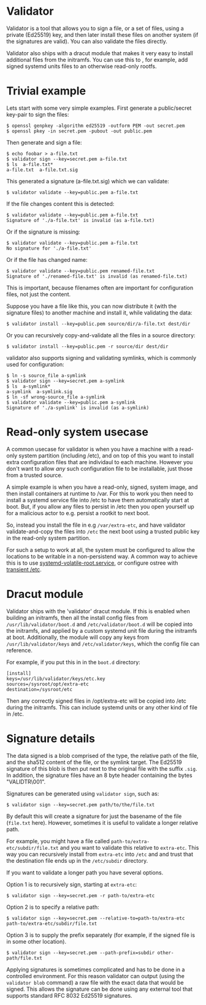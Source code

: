 # Validator

Validator is a tool that allows you to sign a file, or a set of files,
using a private (Ed25519) key, and then later install these files on
another system (if the signatures are valid). You can also validate
the files directly.

Validator also ships with a dracut module that makes it very easy to
install additional files from the initramfs. You can use this to , for
example, add signed systemd units files to an otherwise read-only
rootfs.

# Trivial example

Lets start with some very simple examples. First generate a
public/secret key-pair to sign the files:

```
$ openssl genpkey -algorithm ed25519 -outform PEM -out secret.pem
$ openssl pkey -in secret.pem -pubout -out public.pem
```

Then generate and sign a file:

```
$ echo foobar > a-file.txt
$ validator sign --key=secret.pem a-file.txt
$ ls  a-file.txt*
a-file.txt  a-file.txt.sig
```

This generated a signature (a-file.txt.sig) which we can validate:

```
$ validator validate --key=public.pem a-file.txt
```

If the file changes content this is detected:

```
$ validator validate --key=public.pem a-file.txt
Signature of './a-file.txt' is invalid (as a-file.txt)
```

Or if the signature is missing:

```
$ validator validate --key=public.pem a-file.txt
No signature for './a-file.txt'
```

Or if the file has changed name:

```
$ validator validate --key=public.pem renamed-file.txt
Signature of './renamed-file.txt' is invalid (as renamed-file.txt)
```

This is important, because filenames often are important for
configuration files, not just the content.

Suppose you have a file like this, you can now distribute it (with the
signature files) to another machine and install it, while validating
the data:

```
$ validator install --key=public.pem source/dir/a-file.txt dest/dir
```

Or you can recursively copy-and-validate all the files in a source
directory:

```
$ validator install --key=public.pem -r source/dir dest/dir
```

validator also supports signing and validating symlinks, which is
commonly used for configuration:

```
$ ln -s source_file a-symlink
$ validator sign --key=secret.pem a-symlink
$ ls  a-symlink*
a-symlink  a-symlink.sig
$ ln -sf wrong-source_file a-symlink
$ validator validate --key=public.pem a-symlink
Signature of './a-symlink' is invalid (as a-symlink)
```

# Read-only system usecase

A common usecase for validator is when you have a machine with a
read-only system partition (including /etc), and on top of this you
want to install extra configuration files that are individaul to each
machine. However you don't want to allow *any* such configuration file
to be installable, just those from a trusted source.

A simple example is when you have a read-only, signed, system image,
and then install containers at runtime to /var. For this to work you
then need to install a systemd service file into /etc to have them
automatically start at boot. But, if you allow any files to persist in
/etc then you open yourself up for a malicious actor to e.g. persist a
rootkit to next boot.

So, instead you install the file in e.g `/var/extra-etc`, and have
validator validate-and-copy the files into `/etc` the next boot using
a trusted public key in the read-only system partition.

For such a setup to work at all, the system must be configured to
allow the locations to be writable in a non-persistend way. A common
way to achieve this is to use
[systemd-volatile-root.service](https://www.freedesktop.org/software/systemd/man/latest/systemd-volatile-root.service.html),
or configure ostree with [transient /etc](https://ostreedev.github.io/ostree/man/ostree-prepare-root.html).

# Dracut module

Validator ships with the 'validator' dracut module. If this is enabled
when building an initramfs, then all the install config files from
`/usr/lib/validator/boot.d` and `/etc/validator/boot.d` will be copied
into the initramfs, and applied by a custom systemd unit file during
the initramfs at boot. Additionally, the module will copy any keys
from `/usr/lib/validator/keys` and `/etc/validator/keys`, which
the config file can reference.

For example, if you put this in in the `boot.d` directory:
```
[install]
keys=/usr/lib/validator/keys/etc.key
sources=/sysroot/opt/extra-etc
destination=/sysroot/etc
```
Then any correctly signed files in /opt/extra-etc will be copied
into /etc during the initramfs. This can include systemd units
or any other kind of file in /etc.

# Signature details

The data signed is a blob comprised of the type, the relative path of
the file, and the sha512 content of the file, or the symlink
target. The Ed25519 signature of this blob is then put next to the
original file with the suffix `.sig`.  In addition, the signature
files have an 8 byte header containing the bytes "VALIDTR\001".

Signatures can be generated using `validator sign`, such as:
```
$ validator sign --key=secret.pem path/to/the/file.txt
```

By default this will create a signature for just the basename of the
file (`file.txt` here). However, sometimes it is useful to validate a
longer relative path.

For example, you might have a file called
`path-to/extra-etc/subdir/file.txt` and you want to validate this
relative to `extra-etc`. This way you can recursively install from
`extra-etc` into `/etc` and and trust that the destination file ends
up in the `/etc/subdir` directory.

If you want to validate a longer path you have
several options.

Option 1 is to recursively sign, starting at `extra-etc`:
```
$ validator sign --key=secret.pem -r path-to/extra-etc
```
Option 2 is to specify a relative path:
```
$ validator sign --key=secret.pem --relative-to=path-to/extra-etc  path-to/extra-etc/subdir/file.txt
```

Option 3 is to supply the prefix separately (for example, if the signed file is in some other location).
```
$ validator sign --key=secret.pem --path-prefix=subdir other-path/file.txt
```

Applying signatures is sometimes complicated and has to be done in a
controlled environment. For this reason validator can output (using
the `validator blob` command) a raw file with the exact data that
would be signed. This allows the signature can be done using any
external tool that supports standard RFC 8032 Ed25519 signatures.
